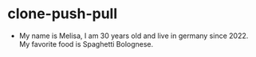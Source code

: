 # clone-push-pull

- My name is Melisa, I am 30 years old and live in germany since 2022. My favorite food is Spaghetti Bolognese.